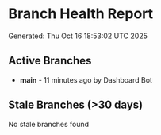 # Branch Health Report
Generated: Thu Oct 16 18:53:02 UTC 2025

## Active Branches
- **main** - 11 minutes ago by Dashboard Bot

## Stale Branches (>30 days)
No stale branches found
